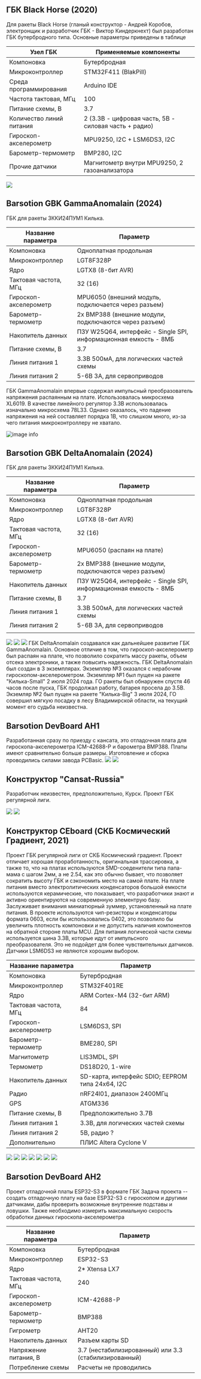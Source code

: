 ## ГБК Black Horse (2020)
Для ракеты Black Horse (гланый конструктор - Андрей Коробов, электронщик и разработчик ГБК - Виктор Киндеркнехт) был разработан ГБК бутербродного типа.
Основные параметры приведены в таблице

| Узел ГБК                 | Применяемые компоненты                                |
| ------------------------ | ----------------------------------------------------- |
| Компоновка               | Бутербродная                                          |
| Микроконтроллер          | STM32F411 (BlakPill)                                  |
| Среда программирования   | Arduino IDE                                           |
| Частота тактовая, МГц    | 100                                                   |
| Питание схемы, В         | 3.7                                                   |
| Количество линий питания | 2 (3.3В - цифровая часть, 5В - силовая часть + радио) |
| Гироскоп-акселерометр    | MPU9250, I2C + LSM6DS3, I2C                           |
| Барометр-термометр       | BMP280, I2C                                           |
| Прочие датчики           | Магнитометр внутри MPU9250, 2 газоанализатора         |

![](./photoes/BlackHorseGBK.jpg)

## Barsotion GBK GammaAnomalain (2024)
ГБК для ракеты 3ККИ24ПУМ1 Килька.

| Название параметра    | Параметр                                                         |
| --------------------- | ---------------------------------------------------------------- |
| Компоновка            | Одноплатная продольная                                           |
| Микроконтроллер       | LGT8F328P                                                        |
| Ядро                  | LGTX8 (8-бит AVR)                                                |
| Тактовая частота, МГц | 32 (16)                                                          |
| Гироскоп-акселерометр | MPU6050 (внешний модуль, подключается через разъем)              |
| Барометр-термометр    | 2x BMP388 (внешние модули, подключаются через разъем)            |
| Накопитель данных     | ПЗУ W25Q64, интерфейс - Single SPI, информационная емкость - 8МБ |
| Питание схемы, В      | 3.7                                                              |
| Линия питания 1       | 3.3В 500мА, для логических частей схемы                          |
| Линия питания 2       | 5-6В 3А, для сервоприводов                                       |
ГБК GammaAnomalain впервые содержал импульсный преобразователь напряжения распаянным на плате. Использовалась микросхема XL6019.
В качестве линейного регулятор 3.3В использовалась изначально микросхема 78L33. Однако оказалось, что падение напряжения на ней составляет порядка 1В, что слишком много, из-за чего питания микроконтроллеру не хватало.

![image info](./photoes/GammaAnomalain1.png)

## Barsotion GBK DeltaAnomalain (2024)
ГБК для ракеты 3ККИ24ПУМ1 Килька.

| Название параметра    | Параметр                                                         |
| --------------------- | ---------------------------------------------------------------- |
| Компоновка            | Одноплатная продольная                                           |
| Микроконтроллер       | LGT8F328P                                                        |
| Ядро                  | LGTX8 (8-бит AVR)                                                |
| Тактовая частота, МГц | 32 (16)                                                          |
| Гироскоп-акселерометр | MPU6050 (распаян на плате)                                       |
| Барометр-термометр    | 2x BMP388 (внешние модули, подключаются через разъем)            |
| Накопитель данных     | ПЗУ W25Q64, интерфейс - Single SPI, информационная емкость - 8МБ |
| Питание схемы, В      | 3.7                                                              |
| Линия питания 1       | 3.3В 500мА, для логических частей схемы                          |
| Линия питания 2       | 5-6В 3А, для сервоприводов                                       |
|                       |                                                                  |

![](./photoes/DeltaAnomalain1.jpg)
![](./photoes/photo_2024-09-25_22-34-47.jpg)
![](./photoes/photo_2024-09-25_22-34-48.jpg)
ГБК DeltaAnomalain создавался как дальнейшее развитие ГБК GammaAnomalain. Основное отличие в том, что гироскоп-акселерометр был распаян на плате, что позволило сократить массу ракеты, объем отсека электроники, а также повысить надежность. ГБК DeltaAnomalain был создан в 3 экземплярах. Экземпляр №3 оказался с нерабочим гироскопом-акселерометром. Экземпляр №1 был пущен на ракете "Килька-Small" 2 июля 2024 года. ГО ракеты был обнаружен спустя 46 часов после пуска, ГБК продолжал работу, батарея просела до 3.5В. Экземляр №2 был пущен на ракете "Килька-Big" 3 июля 2024, ГО совершил мягкую посадку в лесу Владимирской области, на текущий момент его судьба неизвестна.

## Barsotion DevBoard AH1
Разработанная сразу по приезду с кансата, это отладочная плата для гироскопа-акселерометра ICM-42688-P и барометра BMP388. Платы имеют сравнительно больше размеры. Изготовление и сборка проводились силами завода PCBasic.
![](./photoes/AH1_1.jpg)
![](./photoes/AH1_2.jpg)

## Конструктор "Cansat-Russia"
Разработчик неизвестен, предположительно, Курск.
Проект ГБК регулярной лиги.

![](./photoes/Cansat_Russia_1.jpg)
![](./photoes/Cansat_Russia_2.jpg)
## Конструктор CEboard (СКБ Космический Градиент, 2021)
Проект ГБК регулярной лиги от СКБ Космический градиент.
Проект отличает хорошая проработанность, оригинальная трассировка, а также то, что на платах используются SMD-соеденители типа папа-мама с шагом 2мм, а не 2.54, как это обычно бывает, что позволяет сократить высоту ГБК и сэкономить место на самой плате. На плате питания вместо электролитических конденсаторов большой емкости используются керамические, что показывает, что разработчики знают и активно ориентируются на современную элементрую базу. Заслуживает внимания миниатюрный зуммер, установленный на плате питания. В проекте используются чип-резисторы и конденсаторы формата 0603, если бы использовались 0402, это позволило бы увеличить плотность компоновки и не допустить наличия компонентов на обратной стороне платы MCU. Для питания логической части схемы используется шина 3.3В, которые идут от импульсного преобразователя. Это не подойдет для более чувствительных датчиков. Датчики LSM6DS3 не являются хорошим выбором.

| Название параметра    | Параметр                                         |
| --------------------- | ------------------------------------------------ |
| Компоновка            | Бутербродная                                     |
| Микроконтроллер       | STM32F401RE                                      |
| Ядро                  | ARM Cortex-M4 (32-бит ARM)                       |
| Тактовая частота, МГц | 84                                               |
| Гироскоп-акселерометр | LSM6DS3, SPI                                     |
| Барометр-термометр    | BME280, SPI                                      |
| Магнитометр           | LIS3MDL, SPI                                     |
| Термометр             | DS18D20, 1-wire                                  |
| Накопитель данных     | SD-карта, интерфейс SDIO; EEPROM типа 24x64, I2C |
| Радио                 | nRF24l01, диапазон 2400МГц                       |
| GPS                   | ATGM336                                          |
| Питание схемы, В      | Предположительно 3.7В                            |
| Линия питания 1       | 3.3В, для логических частей схемы                |
| Линия питания 2       | 5В, радио ?                                      |
| Дополнительно         | ПЛИС Altera Cyclone V                            |

![](photoes/S-2021_6.jpg)
![](photoes/S-2021_1.jpg)
![](photoes/S-2021_2.jpg)
![](photoes/S-2021_3.jpg)
![](photoes/S-2021_4.jpg)
![](photoes/S-2021_5.jpg)
![](./photoes/S-2021_7.png)




## Barsotion DevBoard AH2
Проект отладочной платы ESP32-S3 в формате ГБК
Задача проекта -- создать отладочную плату на базе ESP32-S3 с гироскопом и другими датчиками, дабы проверить возможные внутренние подставы и ловушки. Также необходимо измерить максимальную скорость обработки данных гироскопа-акселерометра

| Название параметра    | Параметр                                              |
| --------------------- | ----------------------------------------------------- |
| Компоновка            | Бутербродная                                          |
| Микроконтроллер       | ESP32-S3                                              |
| Ядро                  | 2* Xtensa LX7                                         |
| Тактовая частота, МГц | 240                                                   |
| Гироскоп-акселерометр | ICM-42688-P                                           |
| Барометр-термометр    | BMP388                                                |
| Гигрометр             | AHT20                                                 |
| Накопитель данных     | Разъем карты SD                                       |
| Напряжение питания, В | 3.7 (нестабилизированный) или 3.3 (стабилизированный) |
| Потребление схемы     | Расчеты не проводились                                |
